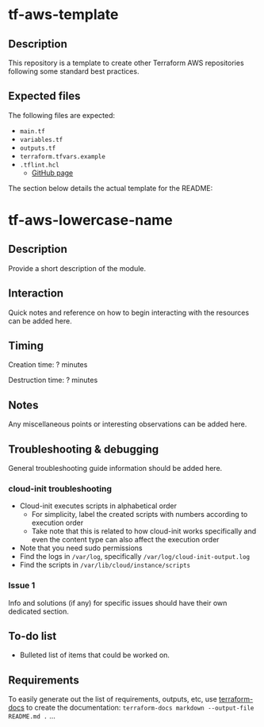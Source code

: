 # tf-aws-template

## Description

This repository is a template to create other Terraform AWS repositories following some standard best practices.

## Expected files

The following files are expected:

* `main.tf`
* `variables.tf`
* `outputs.tf`
* `terraform.tfvars.example`
* `.tflint.hcl`
    * [GitHub page](https://github.com/terraform-linters/tflint)

The section below details the actual template for the README:

# tf-aws-lowercase-name

## Description

Provide a short description of the module.

## Interaction

Quick notes and reference on how to begin interacting with the resources can be added here.

## Timing

Creation time: ? minutes

Destruction time: ? minutes

## Notes

Any miscellaneous points or interesting observations can be added here.

## Troubleshooting & debugging

General troubleshooting guide information should be added here.

### cloud-init troubleshooting

* Cloud-init executes scripts in alphabetical order
    * For simplicity, label the created scripts with numbers according to execution order
    * Take note that this is related to how cloud-init works specifically and even the content type can also affect the execution order
* Note that you need sudo permissions
* Find the logs in `/var/log`, specifically `/var/log/cloud-init-output.log`
* Find the scripts in `/var/lib/cloud/instance/scripts`

### Issue 1

Info and solutions (if any) for specific issues should have their own dedicated section.

## To-do list

* Bulleted list of items that could be worked on.

## Requirements

To easily generate out the list of requirements, outputs, etc, use [terraform-docs](https://github.com/terraform-docs/terraform-docs) to create the documentation: `terraform-docs markdown --output-file README.md .`
...
